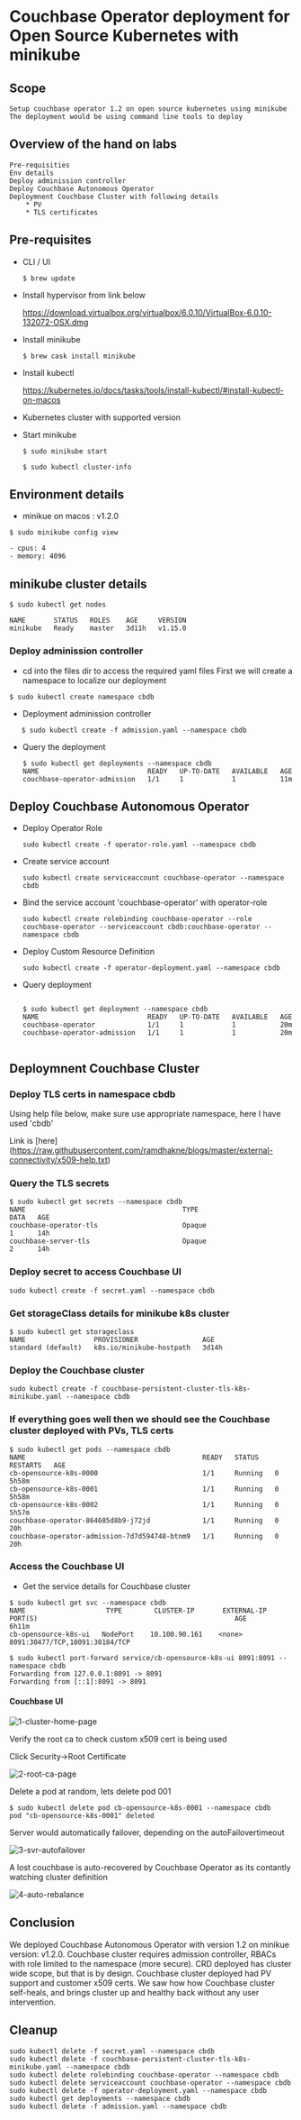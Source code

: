 # Couchbase Operator deployment for Open Source Kubernetes with minikube

## Scope
	Setup couchbase operator 1.2 on open source kubernetes using minikube
	The deployment would be using command line tools to deploy 
	
## Overview of the hand on labs
	Pre-requisities
	Env details
	Deploy adminission controller
	Deploy Couchbase Autonomous Operator
	Deploymnent Couchbase Cluster with following details
		* PV 
		* TLS certificates
	

## Pre-requisites
* CLI / UI

	`$ brew update`
	 
* Install hypervisor from link below

	<https://download.virtualbox.org/virtualbox/6.0.10/VirtualBox-6.0.10-132072-OSX.dmg>

* Install minikube

	`$ brew cask install minikube`

* Install kubectl

	<https://kubernetes.io/docs/tasks/tools/install-kubectl/#install-kubectl-on-macos>

* Kubernetes cluster with supported version

* Start minikube

	`$ sudo minikube start`

	`$ sudo kubectl cluster-info`

	
## Environment details
* minikue on macos : v1.2.0

`$ sudo minikube config view`
	
	- cpus: 4
	- memory: 4096
	
## minikube cluster details

	$ sudo kubectl get nodes
	
	NAME       STATUS   ROLES    AGE     VERSION
	minikube   Ready    master   3d11h   v1.15.0
	

### Deploy adminission controller
*	cd into the files dir to access the required yaml files
First we will create a namespace to localize our deployment
	
`$ sudo kubectl create namespace cbdb`

*	Deployment adminission controller

`	$ sudo kubectl create -f admission.yaml --namespace cbdb`	

*	Query the deployment

	```
	$ sudo kubectl get deployments --namespace cbdb
	NAME                           READY   UP-TO-DATE   AVAILABLE   AGE
	couchbase-operator-admission   1/1     1            1           11m
	```
		
## Deploy Couchbase Autonomous Operator
*	Deploy Operator Role

	`sudo kubectl create -f operator-role.yaml --namespace cbdb`
	
*	Create service account

	`sudo kubectl create serviceaccount couchbase-operator --namespace cbdb`
	
*	Bind the service account 'couchbase-operator' with operator-role

	`sudo kubectl create rolebinding couchbase-operator --role couchbase-operator --serviceaccount cbdb:couchbase-operator --namespace cbdb`
	
*	Deploy Custom Resource Definition

	`sudo kubectl create -f operator-deployment.yaml --namespace cbdb`
	
* Query deployment

	```
	
	$ sudo kubectl get deployment --namespace cbdb
	NAME                           READY   UP-TO-DATE   AVAILABLE   AGE
	couchbase-operator             1/1     1            1           20m
	couchbase-operator-admission   1/1     1            1           20m
	
	
	```	

## Deploymnent Couchbase Cluster

### Deploy TLS certs in namespace cbdb
Using help file below, make sure use appropriate namespace, here I have used 'cbdb'

Link is [here] (https://raw.githubusercontent.com/ramdhakne/blogs/master/external-connectivity/x509-help.txt)

### Query the TLS secrets
	
```
$ sudo kubectl get secrets --namespace cbdb
NAME                                       TYPE                                  DATA   AGE
couchbase-operator-tls                     Opaque                                1      14h
couchbase-server-tls                       Opaque                                2      14h
```

### Deploy secret to access Couchbase UI


`sudo kubectl create -f secret.yaml --namespace cbdb`

### Get storageClass details for minikube k8s cluster

```
$ sudo kubectl get storageclass
NAME                 PROVISIONER                AGE
standard (default)   k8s.io/minikube-hostpath   3d14h
```

### Deploy the Couchbase cluster

`sudo kubectl create -f couchbase-persistent-cluster-tls-k8s-minikube.yaml --namespace cbdb`
	
### If everything goes well then we should see the Couchbase cluster deployed with PVs, TLS certs

```
$ sudo kubectl get pods --namespace cbdb
NAME                                            READY   STATUS    RESTARTS   AGE
cb-opensource-k8s-0000                          1/1     Running   0          5h58m
cb-opensource-k8s-0001                          1/1     Running   0          5h58m
cb-opensource-k8s-0002                          1/1     Running   0          5h57m
couchbase-operator-864685d8b9-j72jd             1/1     Running   0          20h
couchbase-operator-admission-7d7d594748-btnm9   1/1     Running   0          20h
```

### Access the Couchbase UI

*	Get the service details for Couchbase cluster

```
$ sudo kubectl get svc --namespace cbdb
NAME              		TYPE        CLUSTER-IP       EXTERNAL-IP   PORT(S)                                                 AGE                                             6h11m
cb-opensource-k8s-ui   NodePort    10.100.90.161    <none>        8091:30477/TCP,18091:30184/TCP
```

```
$ sudo kubectl port-forward service/cb-opensource-k8s-ui 8091:8091 --namespace cbdb
Forwarding from 127.0.0.1:8091 -> 8091
Forwarding from [::1]:8091 -> 8091
```

#### Couchbase UI

![1-cluster-home-page](assets/1-cluster-overview.png)


Verify the root ca to check custom x509 cert is being used

Click Security->Root Certificate

![2-root-ca-page](assets/2-root-ca.png)


Delete a pod at random, lets delete pod 001

```
$ sudo kubectl delete pod cb-opensource-k8s-0001 --namespace cbdb
pod "cb-opensource-k8s-0001" deleted
```

Server would automatically failover, depending on the autoFailovertimeout

![3-svr-autofailover](assets/3-svr-autofailover.png)

A lost couchbase is auto-recovered by Couchbase Operator as its contantly watching cluster definition

![4-auto-rebalance](assets/4-auto-rebalance.png)


## Conclusion
We deployed Couchbase Autonomous Operator with version 1.2 on minikue version: v1.2.0. Couchbase cluster requires admission controller, RBACs with role limited to the namespace (more secure). CRD deployed has cluster wide scope, but that is by design. Couchbase cluster deployed had PV support and customer x509 certs. 
We saw how how Couchbase cluster self-heals, and brings cluster up and healthy back without any user intervention.
## Cleanup

```
sudo kubectl delete -f secret.yaml --namespace cbdb
sudo kubectl delete -f couchbase-persistent-cluster-tls-k8s-minikube.yaml --namespace cbdb
sudo kubectl delete rolebinding couchbase-operator --namespace cbdb
sudo kubectl delete serviceaccount couchbase-operator --namespace cbdb
sudo kubectl delete -f operator-deployment.yaml --namespace cbdb
sudo kubectl get deployments --namespace cbdb
sudo kubectl delete -f admission.yaml --namespace cbdb
```
